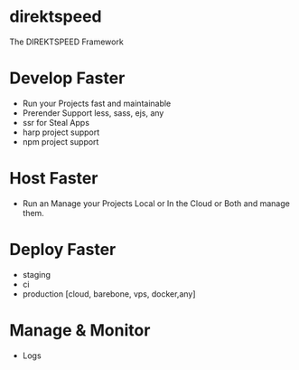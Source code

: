 # direktspeed
The DIREKTSPEED Framework

# Develop Faster
- Run your Projects fast and maintainable
- Prerender Support less, sass, ejs, any
- ssr for Steal Apps
- harp project support
- npm project support

# Host Faster
- Run an Manage your Projects Local or In the Cloud or Both and manage them.

# Deploy Faster
- staging
- ci 
- production [cloud, barebone, vps, docker,any]

# Manage & Monitor
- Logs
